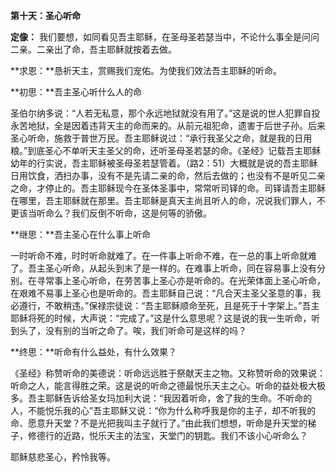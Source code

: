 **第十天：圣心听命**

**定像：** 我们要想，如同看见吾主耶稣，在圣母圣若瑟当中，不论什么事全是问问二亲。二亲出了命，吾主耶稣就按着去做。

**求恩：**恳祈天主，赏赐我们宠佑。为使我们效法吾主耶稣的听命。

**初思：**吾主圣心听什么人的命

圣伯尔纳多说：“人若无私意，那个永远地狱就没有用了。”这是说的世人犯罪自投永苦地狱，全是因着违背天主的命而来的。从前元祖犯命，遗害于后世子孙。后来圣心听命，施救于普世万民。吾主耶稣说过：“承行我圣父之命，就是我的日用粮。”到底圣心不单听天主圣父的命，还听圣母圣若瑟的命。《圣经》记载吾主耶稣幼年的行实说，吾主耶稣被圣母圣若瑟管着。（路2：51）大概就是说的吾主耶稣日用饮食，洒扫办事，没有不是先请二亲的命，然后去做的；也没有不是听见二亲之命，才停止的。吾主耶稣现今在圣体圣事中，常常听司铎的命。司铎请吾主耶稣在哪里，吾主耶稣就在那里。吾主耶稣是真天主尚且听人的命，况说我们罪人，不更该当听命么？我们反倒不听命，这是何等的骄傲。

**继思：**吾主圣心在什么事上听命

一时听命不难，时时听命就难了。在一件事上听命不难，在一总的事上听命就难了。吾主圣心听命，从起头到末了是一样的。在难事上听命，同在容易事上没有分别。在寻常事上圣心听命，在劳苦事上圣心亦是听命的。在光荣体面上圣心听命，在艰难不易事上圣心也是听命的。吾主耶稣自己说：“凡合天主圣父圣意的事，我必遵行，不敢稍违。”保禄宗徒说：“吾主耶稣顺命至死，且是死于十字架上。”吾主耶稣将死的时候，大声说：“完成了。”这是什么意思呢？这是说的我一生听命，听到头了，没有别的当听之命了。唉，我们听命可是这样的吗？

**终思：**听命有什么益处，有什么效果？

《圣经》称赞听命的美德说：听命远远胜于祭献天主之物。又称赞听命的效果说：听命之人，能言得胜之荣。这是说的听命之德最悦乐天主之心。听命的益处极大极多。吾主耶稣告诉给圣女玛加利大说：“我因着听命，舍了我的生命。不听命的人，不能悦乐我的心”吾主耶稣又说：“你为什么称呼我是你的主子，却不听我的命、愿意升天堂？不是光把我叫主子就行了。”由此我们想想，听命是升天堂的梯子，修德行的近路，悦乐天主的法宝，天堂门的钥匙。我们不该小心听命么？

耶稣慈悲圣心，矜怜我等。